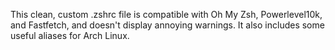 This clean, custom .zshrc file is compatible with Oh My Zsh, Powerlevel10k, and Fastfetch, and doesn't display annoying warnings. It also includes some useful aliases for Arch Linux.
